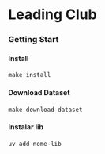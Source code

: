 # Leading Club

### Getting Start

#### Install
```
make install
```

#### Download Dataset
```
make download-dataset
```

#### Instalar lib
```
uv add nome-lib
```
